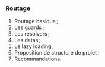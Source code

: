 ### Routage

1. Routage basique ;
2. Les guards ;
3. Les resolvers ;
4. Les datas ;
5. Le lazy loading ;
6. Proposition de structure de projet ;
7. Recommandations.
